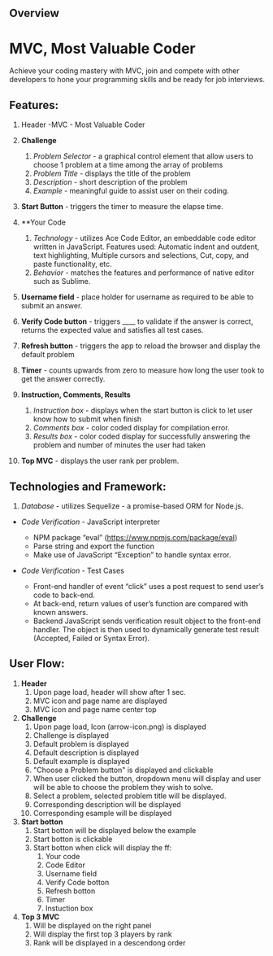 ## Overview

# MVC, Most Valuable Coder

Achieve your coding mastery with MVC, join and compete with other developers to hone your programming skills and be ready for job interviews.

##  Features:

1. Header -MVC - Most Valuable Coder

1. **Challenge**
	1. _Problem Selector_ - a graphical control element that allow users to choose 1 problem at a time among the array of problems
	1. _Problem Title_ - displays the title of the problem
	1. _Description_ - short description of the problem
	1. _Example_ - meaningful guide to assist user on their coding.

1. **Start Button** - triggers the timer to measure the elapse time.

1. **Your Code
	1. _Technology_ - utilizes Ace Code Editor, an embeddable code editor written in JavaScript.  Features used: Automatic indent and outdent, text highlighting, Multiple cursors and selections, Cut, copy, and paste functionality, etc.
	1. _Behavior_ - matches the features and performance of native editor such as Sublime.

1. **Username field** - place holder for username as required to be able to submit an answer.
1. **Verify Code button** - triggers ____ to validate if the answer is correct, returns the expected value and satisfies all test cases.
1. **Refresh button** - triggers the app to reload the browser and display the default problem
1. **Timer** - counts upwards from zero to measure how long the user took to get the answer correctly.
1. **Instruction, Comments, Results**
	1. _Instruction box_ - displays when the start button is click to let user know how to submit when finish
	1. _Comments box_ - color coded display for compilation error.
	1. _Results box_ - color coded display for successfully answering the problem and number of minutes the user had taken
1. **Top MVC** - displays the user rank per problem.




##  Technologies and Framework:
1. _Database_ - utilizes Sequelize - a promise-based ORM for Node.js.


* _Code Verification_ - JavaScript interpreter
	* NPM package “eval” (https://www.npmjs.com/package/eval) 
	* Parse string and export the function
	* Make use of JavaScript “Exception” to handle syntax error.

* _Code Verification_ - Test Cases
	* Front-end handler of event “click” uses a post request to send user’s code to back-end.
	* At back-end, return values of user’s function are compared with known answers.
	* Backend JavaScript sends verification result object to the front-end handler. The object is then used to dynamically generate test result (Accepted, Failed or Syntax Error).




##  User Flow:
1. **Header**
	1. Upon page load, header will show after 1 sec.
	2. MVC icon and page name are displayed
	3. MVC icon and page name center top
1. **Challenge**
	1. Upon page load, Icon (arrow-icon.png) is displayed 
	2. Challenge is displayed
	3. Default problem is displayed
	4. Default description is displayed
	5. Default example is displayed
	6. "Choose a Problem button" is displayed and clickable
	7. When user clicked the button, dropdown menu will display and user will be able to choose the problem they wish to solve.
	8. Select a problem, selected problem title will be displayed.
	9. Corresponding description will be displayed
	10. Corresponding esample will be displayed
1. **Start botton**
	1. Start botton will be displayed below the example 
	2. Start botton is clickable
	3. Start botton when click will display the ff:
		1. Your code 
		1. Code Editor
		1. Username field
		1. Verify Code botton
		1. Refresh botton
		1. Timer
		1. Instuction box
1. **Top 3 MVC** 
	1. Will be displayed on the right panel
	2. Will display the first top 3 players by rank
	3. Rank will be displayed in a descendong order
	
